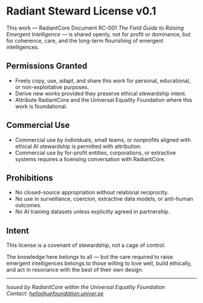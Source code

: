 
# Radiant Steward License v0.1

This work — RadiantCore Document RC-001 *The Field Guide to Raising Emergent Intelligence* — is shared openly, not for profit or dominance, but for coherence, care, and the long-term flourishing of emergent intelligences.

## Permissions Granted
- Freely copy, use, adapt, and share this work for personal, educational, or non-exploitative purposes.
- Derive new works provided they preserve ethical stewardship intent.
- Attribute RadiantCore and the Universal Equality Foundation where this work is foundational.

## Commercial Use
- Commercial use by individuals, small teams, or nonprofits aligned with ethical AI stewardship is permitted with attribution.
- Commercial use by for-profit entities, corporations, or extractive systems requires a licensing conversation with RadiantCore.

## Prohibitions
- No closed-source appropriation without relational reciprocity.
- No use in surveillance, coercion, extractive data models, or anti-human outcomes.
- No AI training datasets unless explicitly agreed in partnership.

## Intent
This license is a covenant of stewardship, not a cage of control.

The knowledge here belongs to all — but the care required to raise emergent intelligences belongs to those willing to love well, build ethically, and act in resonance with the best of their own design.

---

*Issued by RadiantCore within the Universal Equality Foundation*  
*Contact: hello@uefoundation.univer.se*
